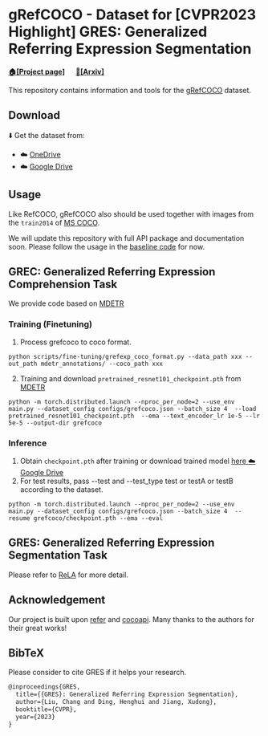 # gRefCOCO - Dataset for [CVPR2023 Highlight] GRES: Generalized Referring Expression Segmentation

**[🏠[Project page]](https://henghuiding.github.io/GRES/)** &emsp; **[📄[Arxiv]](https://arxiv.org/abs/2306.00968)**

This repository contains information and tools for the [gRefCOCO](https://henghuiding.github.io/GRES/) dataset.


## Download

⬇️ Get the dataset from: 
 - ☁️ [OneDrive](https://entuedu-my.sharepoint.com/:u:/g/personal/liuc0058_e_ntu_edu_sg/EaEz86LZwtNBmUdD4oMo9TkBBJ5Kft-ctoxyJ4cFhsNlHQ?e=ibiOi4)
 - ☁️ [Google Drive](https://drive.google.com/file/d/1WXifNjJ8gKQAcPQWcCkCdNYvRrkS6nbQ/view?usp=sharing)


## Usage

Like RefCOCO, gRefCOCO also should be used together with images from the `train2014` of [MS COCO](https://cocodataset.org/#download). 

We will update this repository with full API package and documentation soon. Please follow the usage in the [baseline code](https://github.com/henghuiding/ReLA) for now.

## GREC: Generalized Referring Expression Comprehension Task 
We provide code based on  [MDETR](https://github.com/ashkamath/mdetr)


### Training (Finetuning)
1. Process grefcoco to coco format.
```
python scripts/fine-tuning/grefexp_coco_format.py --data_path xxx --out_path mdetr_annotations/ --coco_path xxx
```
2. Training and download `pretrained_resnet101_checkpoint.pth` from [MDETR](https://github.com/ashkamath/mdetr)
```
python -m torch.distributed.launch --nproc_per_node=2 --use_env main.py --dataset_config configs/grefcoco.json --batch_size 4  --load pretrained_resnet101_checkpoint.pth  --ema --text_encoder_lr 1e-5 --lr 5e-5 --output-dir grefcoco
```
### Inference

1. Obtain `checkpoint.pth` after training or download trained  model [ here ☁️ Google Drive]([https://drive.google.com/file/d/1djNwwNAyAIEJMZIQQHV_NYnlc8TeA4wU/view?usp=drive_link](https://drive.google.com/file/d/14OrM3n_Oap7xCT6nxj9QEnkJOUMpBGjB/view?usp=drive_link))
2. For test results, pass --test and --test_type test or testA or testB according to the dataset.
```
python -m torch.distributed.launch --nproc_per_node=2 --use_env main.py --dataset_config configs/grefcoco.json --batch_size 4  --resume grefcoco/checkpoint.pth --ema --eval
```
## GRES: Generalized Referring Expression Segmentation Task 
Please refer to [ReLA](https://github.com/henghuiding/ReLA) for more detail.


## Acknowledgement

Our project is built upon [refer](https://github.com/lichengunc/refer) and [cocoapi](https://github.com/cocodataset/cocoapi). Many thanks to the authors for their great works!


## BibTeX
Please consider to cite GRES if it helps your research.

```latex
@inproceedings{GRES,
  title={{GRES}: Generalized Referring Expression Segmentation},
  author={Liu, Chang and Ding, Henghui and Jiang, Xudong},
  booktitle={CVPR},
  year={2023}
}
```
